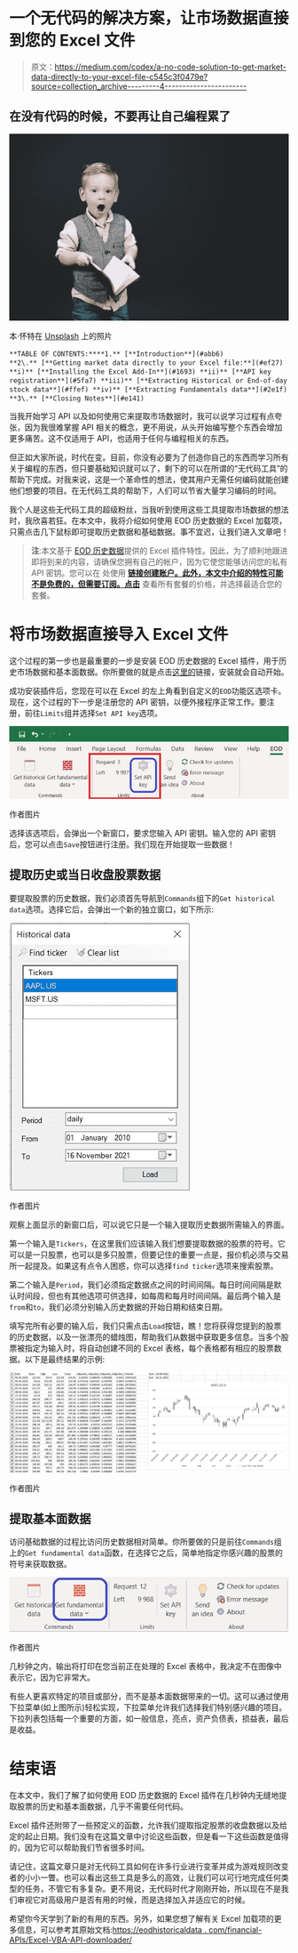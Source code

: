 # 一个无代码的解决方案，让市场数据直接到您的 Excel 文件

> 原文：<https://medium.com/codex/a-no-code-solution-to-get-market-data-directly-to-your-excel-file-c545c3f0479e?source=collection_archive---------4----------------------->

## 在没有代码的时候，不要再让自己编程累了

![](img/c41fb3a7c9bbb2917abb58b5b1e2d2e8.png)

本·怀特在 [Unsplash](https://unsplash.com?utm_source=medium&utm_medium=referral) 上的照片

```
**TABLE OF CONTENTS:****1.** [**Introduction**](#abb6)
**2\.** [**Getting market data directly to your Excel file:**](#ef27) **i)** [**Installing the Excel Add-In**](#1693) **ii)** [**API key registration**](#5fa7) **iii)** [**Extracting Historical or End-of-day stock data**](#ffef) **iv)** [**Extracting Fundamentals data**](#2e1f) **3\.** [**Closing Notes**](#e141)
```

当我开始学习 API 以及如何使用它来提取市场数据时，我可以说学习过程有点夸张，因为我很难掌握 API 相关的概念，更不用说，从头开始编写整个东西会增加更多痛苦。这不仅适用于 API，也适用于任何与编程相关的东西。

但正如大家所说，时代在变。目前，你没有必要为了创造你自己的东西而学习所有关于编程的东西，但只要基础知识就可以了，剩下的可以在所谓的“无代码工具”的帮助下完成。对我来说，这是一个革命性的想法，使其用户无需任何编码就能创建他们想要的项目。在无代码工具的帮助下，人们可以节省大量学习编码的时间。

我个人是这些无代码工具的超级粉丝，当我听到使用这些工具提取市场数据的想法时，我欣喜若狂。在本文中，我将介绍如何使用 EOD 历史数据的 Excel 加载项，只需点击几下鼠标即可提取历史数据和基础数据。事不宜迟，让我们进入文章吧！

> **注**:本文基于 [EOD 历史数据](https://eodhistoricaldata.com/?utm_source=medium&utm_medium=post&utm_campaign=a_no-code_solution_to_get_market_data_directly_to_your_excel_file)提供的 Excel 插件特性。因此，为了顺利地跟进即将到来的内容，请确保您拥有自己的帐户，因为它使您能够访问您的私有 API 密钥。您可以在 处使用 [**链接创建账户。此外，本文中介绍的特性可能不是免费的，但需要订阅。点击**](https://eodhistoricaldata.com/register?utm_source=medium&utm_medium=post&utm_campaign=a_no-code_solution_to_get_market_data_directly_to_your_excel_file) 查看所有套餐的价格，并选择最适合您的套餐。

# 将市场数据直接导入 Excel 文件

这个过程的第一步也是最重要的一步是安装 EOD 历史数据的 Excel 插件，用于历史市场数据和基本面数据。你所要做的就是点击[这里的](https://eodhistoricaldata.com/download/Setup/EODAddIn.exe?utm_source=medium&utm_medium=post&utm_campaign=a_no-code_solution_to_get_market_data_directly_to_your_excel_file)链接，安装就会自动开始。

成功安装插件后，您现在可以在 Excel 的左上角看到自定义的`EOD`功能区选项卡。现在，这个过程的下一步是注册您的 API 密钥，以便外接程序正常工作。要注册，前往`Limits`组并选择`Set API key`选项。

![](img/4526fecf391453ee8ac0dabe10f2fe4a.png)

作者图片

选择该选项后，会弹出一个新窗口，要求您输入 API 密钥。输入您的 API 密钥后，您可以点击`Save`按钮进行注册。我们现在开始提取一些数据！

## 提取历史或当日收盘股票数据

要提取股票的历史数据，我们必须首先导航到`Commands`组下的`Get historical data`选项。选择它后，会弹出一个新的独立窗口，如下所示:

![](img/9ec73c1bb8d3249b8b97b1155ad96732.png)

作者图片

观察上面显示的新窗口后，可以说它只是一个输入提取历史数据所需输入的界面。

第一个输入是`Tickers`，在这里我们应该输入我们想要提取数据的股票的符号。它可以是一只股票，也可以是多只股票，但要记住的重要一点是，报价机必须与交易所一起提及。如果这有点令人困惑，你可以选择`find ticker`选项来搜索股票。

第二个输入是`Period`，我们必须指定数据点之间的时间间隔。每日时间间隔是默认时间段，但也有其他选项可供选择，如每周和每月时间间隔。最后两个输入是`from`和`to`，我们必须分别输入历史数据的开始日期和结束日期。

填写完所有必要的输入后，我们只需点击`Load`按钮，瞧！您将获得您提到的股票的历史数据，以及一张漂亮的蜡烛图，帮助我们从数据中获取更多信息。当多个股票被指定为输入时，将自动创建不同的 Excel 表格，每个表格都有相应的股票数据。以下是最终结果的示例:

![](img/f19fe6f84073ee81ba8cd5515f72b564.png)

作者图片

## 提取基本面数据

访问基础数据的过程比访问历史数据相对简单。你所要做的只是前往`Commands`组上的`Get fundamental data`函数，在选择它之后，简单地指定你感兴趣的股票的符号来获取数据。

![](img/5fedbcd2cc83be6019795560b41fa679.png)

作者图片

几秒钟之内，输出将打印在您当前正在处理的 Excel 表格中，我决定不在图像中表示它，因为它非常大。

有些人更喜欢特定的项目或部分，而不是基本面数据带来的一切。这可以通过使用下拉菜单(如上图所示)轻松实现，下拉菜单允许我们选择我们特别感兴趣的项目。下拉列表包括每一个重要的方面，如一般信息，亮点，资产负债表，损益表，最后是收益。

# 结束语

在本文中，我们了解了如何使用 EOD 历史数据的 Excel 插件在几秒钟内无缝地提取股票的历史和基本面数据，几乎不需要任何代码。

Excel 插件还附带了一些预定义的函数，允许我们提取指定股票的收盘数据以及给定的起止日期。我们没有在这篇文章中讨论这些函数，但是看一下这些函数是值得的，因为它可以帮助我们节省很多时间。

请记住，这篇文章只是对无代码工具如何在许多行业进行变革并成为游戏规则改变者的小小一瞥。也可以看出这些工具是多么的高效，让我们可以可行地完成任何类型的任务，不管它有多复杂。更不用说，无代码时代才刚刚开始，所以现在不是我们审视它对高级用户是否有用的时候，而是选择加入并适应它的时候。

希望你今天学到了新的有用的东西。另外，如果您想了解有关 Excel 加载项的更多信息，可以参考其原始文档:[https://eodhistoricaldata . com/financial-APIs/Excel-VBA-API-downloader/](https://eodhistoricaldata.com/financial-apis/excel-vba-api-downloader?utm_source=medium&utm_medium=post&utm_campaign=a_no-code_solution_to_get_market_data_directly_to_your_excel_file)